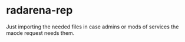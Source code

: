# radarena-rep
Just importing the needed files in case admins or mods of services the maode request needs them.
